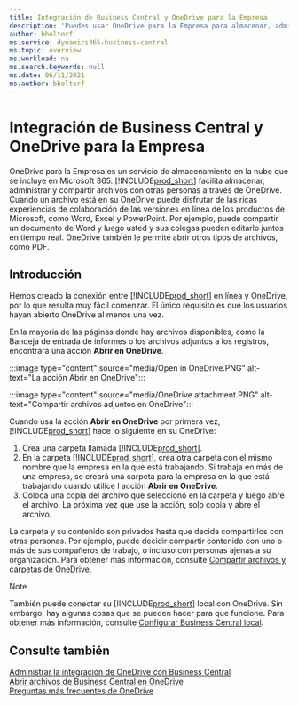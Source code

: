 ```yaml
---
title: Integración de Business Central y OneDrive para la Empresa
description: 'Puedes usar OneDrive para la Empresa para almacenar, administrar y compartir archivos, como informes o archivos adjuntos.'
author: bholtorf
ms.service: dynamics365-business-central
ms.topic: overview
ms.workload: na
ms.search.keywords: null
ms.date: 06/11/2021
ms.author: bholtorf
---
```


# <a name="business-central-and-onedrive-for-business-integration"></a>Integración de Business Central y OneDrive para la Empresa
OneDrive para la Empresa es un servicio de almacenamiento en la nube que se incluye en Microsoft 365. [!INCLUDE[prod_short](includes/prod_short.md)] facilita almacenar, administrar y compartir archivos con otras personas a través de OneDrive. Cuando un archivo está en su OneDrive puede disfrutar de las ricas experiencias de colaboración de las versiones en línea de los productos de Microsoft, como Word, Excel y PowerPoint. Por ejemplo, puede compartir un documento de Word y luego usted y sus colegas pueden editarlo juntos en tiempo real. OneDrive también le permite abrir otros tipos de archivos, como PDF. 

## <a name="getting-started"></a>Introducción
Hemos creado la conexión entre [!INCLUDE[prod_short](includes/prod_short.md)] en línea y OneDrive, por lo que resulta muy fácil comenzar. El único requisito es que los usuarios hayan abierto OneDrive al menos una vez. 

En la mayoría de las páginas donde hay archivos disponibles, como la Bandeja de entrada de informes o los archivos adjuntos a los registros, encontrará una acción **Abrir en OneDrive**.

:::image type="content" source="media/Open in OneDrive.PNG" alt-text="La acción Abrir en OneDrive":::

 
:::image type="content" source="media/OneDrive attachment.PNG" alt-text="Compartir archivos adjuntos en OneDrive":::

Cuando usa la acción **Abrir en OneDrive** por primera vez, [!INCLUDE[prod_short](includes/prod_short.md)] hace lo siguiente en su OneDrive:

1. Crea una carpeta llamada [!INCLUDE[prod_short](includes/prod_short.md)]. 
2. En la carpeta [!INCLUDE[prod_short](includes/prod_short.md)], crea otra carpeta con el mismo nombre que la empresa en la que está trabajando. Si trabaja en más de una empresa, se creará una carpeta para la empresa en la que está trabajando cuando utilice l acción **Abrir en OneDrive**. 
3. Coloca una copia del archivo que seleccionó en la carpeta y luego abre el archivo. La próxima vez que use la acción, solo copia y abre el archivo. 

La carpeta y su contenido son privados hasta que decida compartirlos con otras personas. Por ejemplo, puede decidir compartir contenido con uno o más de sus compañeros de trabajo, o incluso con personas ajenas a su organización. Para obtener más información, consulte [Compartir archivos y carpetas de OneDrive](https://support.microsoft.com/en-us/office/share-onedrive-files-and-folders-9fcc2f7d-de0c-4cec-93b0-a82024800c07).

> [!NOTE]
> También puede conectar su [!INCLUDE[prod_short](includes/prod_short.md)] local con OneDrive. Sin embargo, hay algunas cosas que se pueden hacer para que funcione. Para obtener más información, consulte [Configurar Business Central local](admin-onedrive-integration.md#configuring-business-central-on-premises).

## <a name="see-also"></a>Consulte también
[Administrar la integración de OneDrive con Business Central](admin-onedrive-integration.md)  
[Abrir archivos de Business Central en OneDrive](across-share-onedrive.md)  
[Preguntas más frecuentes de OneDrive](admin-onedrive-faq.md)